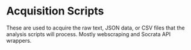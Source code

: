 # Acquisition Scripts

These are used to acquire the raw text, JSON data, or CSV files that the analysis scripts will process. Mostly webscraping and Socrata API wrappers. 
